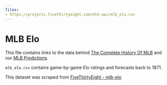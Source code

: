 ```yaml
---
files:
- https://projects.fivethirtyeight.com/mlb-api/mlb_elo.csv
---
```

# MLB Elo

This file contains links to the data behind [The Complete History Of MLB](https://projects.fivethirtyeight.com/complete-history-of-mlb/) and our [MLB Predictions](https://projects.fivethirtyeight.com/2018-mlb-predictions/).

`mlb_elo.csv` contains game-by-game Elo ratings and forecasts back to 1871.

This dataset was scraped from [FiveThirtyEight - mlb-elo](https://github.com/fivethirtyeight/data/tree/master/mlb-elo)